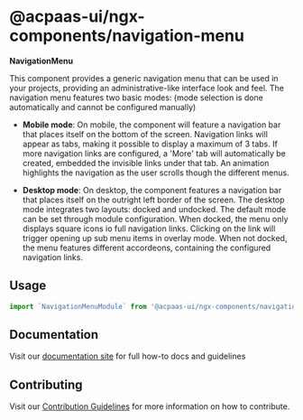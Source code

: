 # @acpaas-ui/ngx-components/navigation-menu

**NavigationMenu**

This component provides a generic navigation menu that can be used in your projects, providing an administrative-like interface look and feel. The navigation menu features two basic modes: (mode selection is done automatically and cannot be configured manually)

- **Mobile mode**: On mobile, the component will feature a navigation bar that places itself on the bottom of the screen. Navigation links will appear as tabs, making it possible to display a maximum of 3 tabs. If more navigation links are configured, a 'More' tab will automatically be created, embedded the invisible links under that tab. An animation highlights the navigation as the user scrolls though the different menus.

- **Desktop mode**: On desktop, the component features a navigation bar that places itself on the outright left border of the screen. The desktop mode integrates two layouts: docked and undocked. The default mode can be set through module configuration. When docked, the menu only displays square icons io full navigation links. Clicking on the link will trigger opening up sub menu items in overlay mode. When not docked, the menu features different accordeons, containing the configured navigation links.

## Usage

```typescript
import `NavigationMenuModule` from '@acpaas-ui/ngx-components/navigation-menu'`;
```

## Documentation

Visit our [documentation site](https://acpaas-ui.digipolis.be/) for full how-to docs and guidelines

## Contributing

Visit our [Contribution Guidelines](./contribute.md) for more information on how to contribute.

